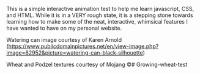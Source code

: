 This is a simple interactive animation test to help me learn javascript, CSS, and HTML. While it is in a VERY rough state, it is a stepping stone towards learning how to make some of the neat, interactive, whimsical features I have wanted to have on my personal website.

Watering can image courtesy of Karen Arnold (https://www.publicdomainpictures.net/en/view-image.php?image=82952&picture=watering-can-black-silhouette)

Wheat and Podzel textures courtesy of Mojang ©#   G r o w i n g - w h e a t - t e s t 
 
 
